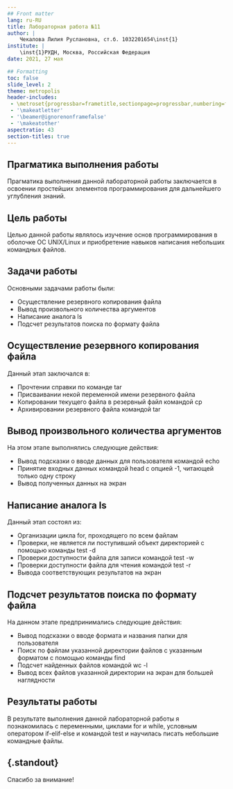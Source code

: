 ```yaml
---
## Front matter
lang: ru-RU
title: Лабораторная работа №11
author: |
	Чекалова Лилия Руслановна, ст.б. 1032201654\inst{1}
institute: |
	\inst{1}РУДН, Москва, Российская Федерация
date: 2021, 27 мая

## Formatting
toc: false
slide_level: 2
theme: metropolis
header-includes: 
 - \metroset{progressbar=frametitle,sectionpage=progressbar,numbering=fraction}
 - '\makeatletter'
 - '\beamer@ignorenonframefalse'
 - '\makeatother'
aspectratio: 43
section-titles: true
---
```


## Прагматика выполнения работы

Прагматика выполнения данной лабораторной работы заключается в освоении простейших элементов программирования для дальнейшего углубления знаний.

## Цель работы

Целью данной работы являлось изучение основ программирования в оболочке ОС UNIX/Linux и приобретение навыков написания небольших командных файлов.

## Задачи работы

Основными задачами работы были:

* Осуществление резервного копирования файла
* Вывод произвольного количества аргументов
* Написание аналога ls
* Подсчет результатов поиска по формату файла

## Осуществление резервного копирования файла

Данный этап заключался в:

* Прочтении справки по команде tar
* Присваивании некой переменной имени резервного файла
* Копировании текущего файла в резервный файл командой cp
* Архивировании резервного файла командой tar

## Вывод произвольного количества аргументов

На этом этапе выполнялись следующие действия:

* Вывод подсказки о вводе данных для пользователя командой echo
* Принятие входных данных командой head с опцией -1, читающей только одну строку
* Вывод полученных данных на экран

## Написание аналога ls

Данный этап состоял из:

* Организации цикла for, проходящего по всем файлам
* Проверки, не является ли поступивший объект директорией с помощью команды test -d
* Проверки доступности файла для записи командой test -w
* Проверки доступности файла для чтения командой test -r
* Вывода соответствующих результатов на экран

## Подсчет результатов поиска по формату файла

На данном этапе предпринимались следующие действия:

* Вывод подсказки о вводе формата и названия папки для пользователя
* Поиск по файлам указанной директории файлов с указанным форматом с помощью команды find
* Подсчет найденных файлов командой wc -l
* Вывод всех файлов указанной директории на экран для большей наглядности

## Результаты работы

В результате выполнения данной лабораторной работы я познакомилась с переменными, циклами for и while, условным оператором if-elif-else и командой test и научилась писать небольшие командные файлы.

## {.standout}

Спасибо за внимание!

